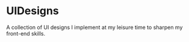 # UIDesigns
A collection of UI designs I implement at my leisure time to sharpen my front-end skills.

